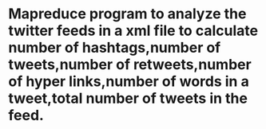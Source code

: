 # Mapreduce program to analyze the twitter feeds in a xml file to calculate number of hashtags,number of tweets,number of retweets,number of hyper links,number of words in a tweet,total number of tweets in the feed.
